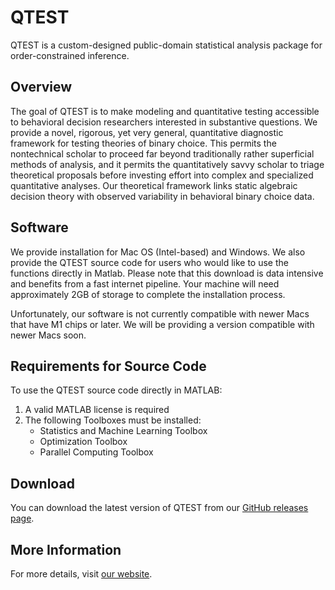# QTEST

QTEST is a custom-designed public-domain statistical analysis package for order-constrained inference.

## Overview

The goal of QTEST is to make modeling and quantitative testing accessible to behavioral decision researchers interested in substantive questions. We provide a novel, rigorous, yet very general, quantitative diagnostic framework for testing theories of binary choice. This permits the nontechnical scholar to proceed far beyond traditionally rather superficial methods of analysis, and it permits the quantitatively savvy scholar to triage theoretical proposals before investing effort into complex and specialized quantitative analyses. Our theoretical framework links static algebraic decision theory with observed variability in behavioral binary choice data.

## Software

We provide installation for Mac OS (Intel-based) and Windows. We also provide the QTEST source code for users who would like to use the functions directly in Matlab. Please note that this download is data intensive and benefits from a fast internet pipeline. Your machine will need approximately 2GB of storage to complete the installation process.

Unfortunately, our software is not currently compatible with newer Macs that have M1 chips or later. We will be providing a version compatible with newer Macs soon.

## Requirements for Source Code

To use the QTEST source code directly in MATLAB:

1. A valid MATLAB license is required
2. The following Toolboxes must be installed:
   - Statistics and Machine Learning Toolbox
   - Optimization Toolbox
   - Parallel Computing Toolbox

## Download

You can download the latest version of QTEST from our [GitHub releases page](https://github.com/illinois/qtest/releases).

## More Information

For more details, visit [our website](https://regenwetterlab.web.illinois.edu/qtest).
